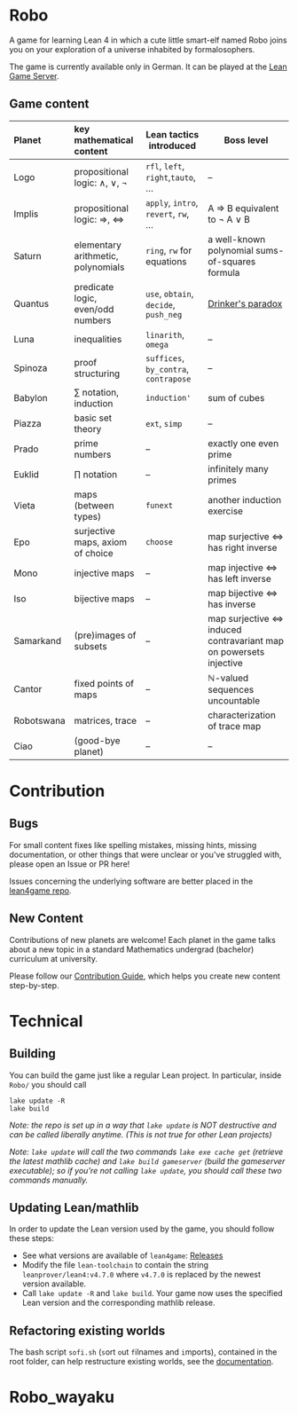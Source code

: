 # Robo

A game for learning Lean 4 in which a cute little smart-elf named Robo joins you on your exploration of a universe inhabited by formalosophers.

The game is currently available only in German.  It can be played at the [Lean Game Server](https://adam.math.hhu.de/).

## Game content

| Planet     | key mathematical content           | Lean tactics introduced               | Boss level                                                         |
|:---------- |:---------------------------------- | ------------------------------------- | ------------------------------------------------------------------ |
| Logo       | propositional logic: ∧, ∨, ¬       | `rfl`, `left`, `right`,`tauto`, …     | –                                                                  |
| Implis     | propositional logic: ⇒, ⇔          | `apply`, `intro`, `revert`, `rw`, …   | A ⇒ B equivalent to ¬ A ∨ B                                        |
| Saturn     | elementary arithmetic, polynomials | `ring`, `rw` for equations            | a well-known polynomial sums-of-squares formula                    |
| Quantus    | predicate logic, even/odd numbers  | `use`, `obtain`, `decide`, `push_neg` | [Drinker's paradox](https://en.wikipedia.org/wiki/Drinker_paradox) |
| Luna       | inequalities                       | `linarith`, `omega`                   | –                                                                  |
| Spinoza    | proof structuring                  | `suffices`, `by_contra`, `contrapose` | –                                                                  |
| Babylon    | ∑ notation, induction              | `induction'`                          | sum of cubes                                                       |
| Piazza     | basic set theory                   | `ext`, `simp`                         | –                                                                  |
| Prado      | prime numbers                      | –                                     | exactly one even prime                                             |
| Euklid     | ∏ notation                         | –                                     | infinitely many primes                                             |
| Vieta      | maps (between types)               | `funext`                              | another induction exercise                                         |
| Epo        | surjective maps, axiom of choice   | `choose`                              | map surjective ⇔ has right inverse                                 |
| Mono       | injective maps                     | –                                     | map injective ⇔ has left inverse                                   |
| Iso        | bijective maps                     | –                                     | map bijective ⇔ has inverse                                        |
| Samarkand  | (pre)images of subsets             | –                                     | map surjective ⇔ induced contravariant map on powersets injective  |
| Cantor     | fixed points of maps               | –                                     | ℕ-valued sequences uncountable                                     |
| Robotswana | matrices, trace                    | –                                     | characterization of trace map                                      |
| Ciao       | (good-bye planet)                  | –                                     | –                                                                  |


# Contribution

## Bugs

For small content fixes like spelling mistakes, missing hints, missing documentation, or other things that were unclear or you've struggled with, please open an Issue
or PR here!

Issues concerning the underlying software are better placed
in the [lean4game repo](https://github.com/leanprover-community/lean4game).

## New Content

Contributions of new planets are welcome! Each planet in the game talks about a new topic
in a standard Mathematics undergrad (bachelor) curriculum at university.

Please follow our [Contribution Guide](./docs/ContributionGuide.md),
 which helps you create new content step-by-step.

# Technical

## Building

You can build the game just like a regular Lean project. In particular, inside `Robo/` you should call

```
lake update -R
lake build
```

*Note: the repo is set up in a way that `lake update` is NOT destructive and can be called liberally anytime. (This is not true for other Lean projects)*

*Note: `lake update` will call the two commands `lake exe cache get` (retrieve the latest mathlib cache) and `lake build gameserver` (build the gameserver executable); so if you're not calling `lake update`, you should call these two commands manually.*

## Updating Lean/mathlib

In order to update the Lean version used by the game, you should follow these steps:

* See what versions are available of `lean4game`: [Releases](https://github.com/leanprover-community/lean4game/releases)
* Modify the file `lean-toolchain` to contain the string `leanprover/lean4:v4.7.0` where `v4.7.0` is replaced by the newest version available.
* Call `lake update -R` and `lake build`. Your game now uses the specified Lean version and the corresponding mathlib release.

## Refactoring existing worlds

The bash script `sofi.sh` (`s`ort `o`ut `f`ilnames and `i`mports), contained in the root folder,
can help restructure existing worlds, see the
 [documentation](https://github.com/leanprover-community/lean4game/blob/main/doc/create_game.md#5-refactoring-an-existing-world).
# Robo_wayaku

